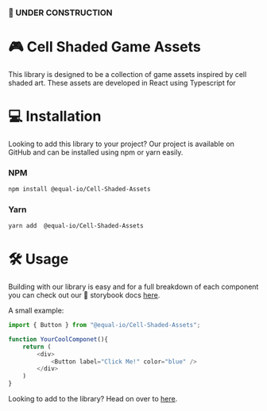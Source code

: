 ### 🚧 UNDER CONSTRUCTION
# 🎮 Cell Shaded Game Assets
This library is designed to be a collection of game assets inspired by cell shaded art. These assets are developed in React using Typescript for 

# 💻 Installation 
Looking to add this library to your project? Our project is available on GitHub and can be installed using npm or yarn easily. 

### NPM 
```bash
npm install @equal-io/Cell-Shaded-Assets 
```

### Yarn
```bash
yarn add  @equal-io/Cell-Shaded-Assets
```

# 🛠 Usage
Building with our library is easy and for a full breakdown of each component you can check out our 📕 storybook docs [here](https://equal-io.github.io/Cell-Shaded-Assets/).

A small example: 
```typescript jsx
import { Button } from "@equal-io/Cell-Shaded-Assets";

function YourCoolComponet(){
    return (
        <div>
            <Button label="Click Me!" color="blue" />
        </div>
    )
}
```


Looking to add to the library? Head on over to [here](./CONTRIBUTING.md).

